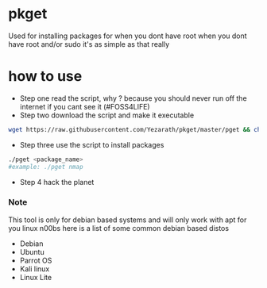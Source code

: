# pkget

Used for installing packages for when you dont have root when you dont have root and/or sudo it's as simple as that really

# how to use
- Step one read the script, why ? because you should never run off the internet if you cant see it (#FOSS4LIFE)
- Step two download the script and make it executable
```bash
wget https://raw.githubusercontent.com/Yezarath/pkget/master/pget && chmod +x pget
```
- Step three use the script to install packages
```bash
./pget <package_name>
#example: ./pget nmap
```
- Step 4 hack the planet

<h3>Note</h3>
This tool is only for debian based systems and will only work with apt
for you linux n00bs here is a list of some common debian based distos

- Debian
- Ubuntu
- Parrot OS
- Kali linux
- Linux Lite
